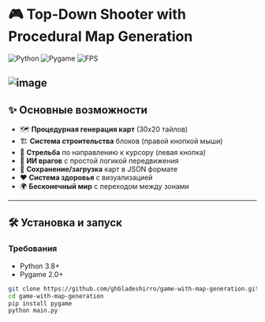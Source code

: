 # 🎮 Top-Down Shooter with Procedural Map Generation

![Python](https://img.shields.io/badge/Python-3.8%2B-blue?logo=python)
![Pygame](https://img.shields.io/badge/Pygame-2.0%2B-green?logo=pygame)
![FPS](https://img.shields.io/badge/FPS-60-yellow)

![image](https://github.com/user-attachments/assets/6774085a-e0d3-4807-b50d-06596541a8f9)
---

## ✨ Основные возможности

- 🗺️ **Процедурная генерация карт** (30x20 тайлов)
- 🏗️ **Система строительства** блоков (правой кнопкой мыши)
- 🔫 **Стрельба** по направлению к курсору (левая кнопка)
- 👾 **ИИ врагов** с простой логикой передвижения
- 💾 **Сохранение/загрузка** карт в JSON формате
- ❤️ **Система здоровья** с визуализацией
- 🌍 **Бесконечный мир** с переходом между зонами

---

## 🛠 Установка и запуск

### Требования
- Python 3.8+
- Pygame 2.0+

```bash
git clone https://github.com/ghbladeshirro/game-with-map-generation.git
cd game-with-map-generation
pip install pygame
python main.py
